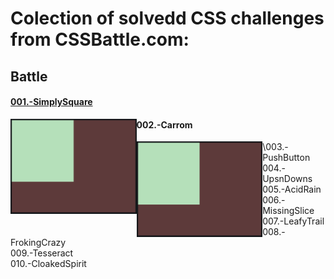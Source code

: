 # Colection of solvedd CSS challenges from CSSBattle.com:

## Battle
#### <a href="battles/001.-SimplySquare/index.html">001.-SimplySquare</a>
<a href="battles/001.-SimplySquare/index.html"><img align="left" src="battles/001.-SimplySquare/img/output.png" width=40%></a>  

#### 002.-Carrom
<a href="battles/001.-SimplySquare/index.html"><img align="left" src="battles/001.-SimplySquare/img/output.png" width=40%></a>  

\003.-PushButton  \
004.-UpsnDowns  \
005.-AcidRain  \
006.-MissingSlice  \
007.-LeafyTrail  \
008.-FrokingCrazy  \
009.-Tesseract  \
010.-CloakedSpirit 

